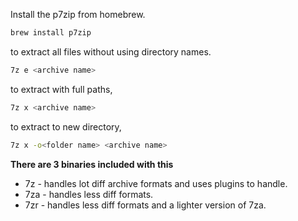 Install the p7zip from homebrew. 

```bash
brew install p7zip 
```

to extract all files without using directory names. 

```bash
7z e <archive name>
```

to extract with full paths, 

```bash
7z x <archive name>
```

to extract to new directory,

```bash
7z x -o<folder name> <archive name>
```

**There are 3 binaries included with this** 

* 7z - handles lot diff archive formats and uses plugins to handle. 
* 7za - handles less diff formats. 
* 7zr - handles less diff formats and a lighter version of 7za. 
